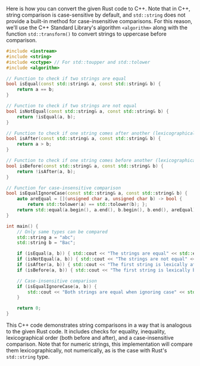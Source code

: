 Here is how you can convert the given Rust code to C++. Note that in C++, string comparison is case-sensitive by default, and `std::string` does not provide a built-in method for case-insensitive comparisons. For this reason, we'll use the C++ Standard Library's algorithm `<algorithm>` along with the function `std::transform()` to convert strings to uppercase before comparison.

```cpp
#include <iostream>
#include <string>
#include <cctype> // For std::toupper and std::tolower
#include <algorithm>

// Function to check if two strings are equal
bool isEqual(const std::string& a, const std::string& b) {
    return a == b;
}

// Function to check if two strings are not equal
bool isNotEqual(const std::string& a, const std::string& b) {
    return !isEqual(a, b);
}

// Function to check if one string comes after another (lexicographically)
bool isAfter(const std::string& a, const std::string& b) {
    return a > b;
}

// Function to check if one string comes before another (lexicographically)
bool isBefore(const std::string& a, const std::string& b) {
    return !isAfter(a, b);
}

// Function for case-insensitive comparison
bool isEqualIgnoreCase(const std::string& a, const std::string& b) {
    auto areEqual = [](unsigned char a, unsigned char b) -> bool { 
        return std::tolower(a) == std::tolower(b); };
    return std::equal(a.begin(), a.end(), b.begin(), b.end(), areEqual);
}

int main() {
    // Only same types can be compared
    std::string a = "abc";
    std::string b = "Bac";

    if (isEqual(a, b)) { std::cout << "The strings are equal" << std::endl; }
    if (isNotEqual(a, b)) { std::cout << "The strings are not equal" << std::endl; }
    if (isAfter(a, b)) { std::cout << "The first string is lexically after the second" << std::endl; }
    if (isBefore(a, b)) { std::cout << "The first string is lexically before the second" << std::endl; }

    // Case-insensitive comparison
    if (isEqualIgnoreCase(a, b)) {
        std::cout << "Both strings are equal when ignoring case" << std::endl;
    }

    return 0;
}
```

This C++ code demonstrates string comparisons in a way that is analogous to the given Rust code. It includes checks for equality, inequality, lexicographical order (both before and after), and a case-insensitive comparison. Note that for numeric strings, this implementation will compare them lexicographically, not numerically, as is the case with Rust's `std::string` type.
